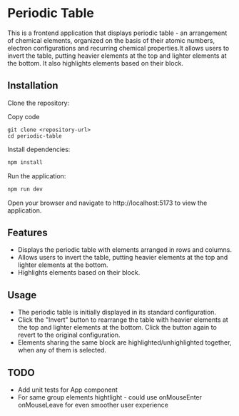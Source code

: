 # Periodic Table

This is a frontend application that displays periodic table - an arrangement of chemical elements, organized on the basis of their atomic numbers, electron configurations and recurring chemical properties.It allows users to invert the table, putting heavier elements at the top and lighter elements at the bottom. It also highlights elements based on their block.
## Installation
Clone the repository:

Copy code
``` bash=
git clone <repository-url>
cd periodic-table
```

Install dependencies:
```bash
npm install
```
Run the application:
```bash
npm run dev
```
Open your browser and navigate to http://localhost:5173 to view the application.

## Features
* Displays the periodic table with elements arranged in rows and columns.
* Allows users to invert the table, putting heavier elements at the top and lighter elements at the bottom.
* Highlights elements based on their block.


## Usage
* The periodic table is initially displayed in its standard configuration.
* Click the "Invert" button to rearrange the table with heavier elements at the top and lighter elements at the bottom. Click the button again to revert to the original configuration.
* Elements sharing the same block are highlighted/unhighlighted together, when any of them is selected.


## TODO
* Add unit tests for App component
* For same group elements hightlight - could use onMouseEnter onMouseLeave for even smoother user experience